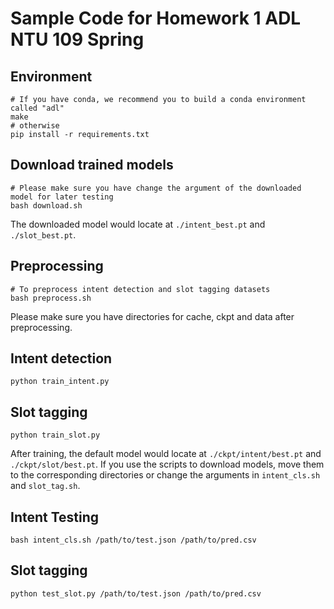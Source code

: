 # Sample Code for Homework 1 ADL NTU 109 Spring

## Environment
```shell
# If you have conda, we recommend you to build a conda environment called "adl"
make
# otherwise
pip install -r requirements.txt
```

## Download trained models
```shell
# Please make sure you have change the argument of the downloaded model for later testing
bash download.sh
```
The downloaded model would locate at `./intent_best.pt` and `./slot_best.pt`.

## Preprocessing
```shell
# To preprocess intent detection and slot tagging datasets
bash preprocess.sh
```
Please make sure you have directories for cache, ckpt and data after preprocessing.

## Intent detection
```shell
python train_intent.py
```

## Slot tagging
```shell
python train_slot.py
```

After training, the default model would locate at `./ckpt/intent/best.pt` and `./ckpt/slot/best.pt`.
If you use the scripts to download models, move them to the corresponding directories or change the arguments in `intent_cls.sh` and `slot_tag.sh`.

## Intent Testing
```shell
bash intent_cls.sh /path/to/test.json /path/to/pred.csv
```

## Slot tagging
```shell
python test_slot.py /path/to/test.json /path/to/pred.csv
```